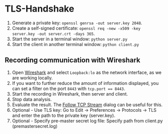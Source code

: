# TLS-Handshake

1. Generate a private key: `openssl genrsa -out server.key 2048`.
2. Create a self-signed certificate: `openssl req -new -x509 -key server.key -out server.crt -days 365`.
3. Start the server in a terminal window: `python server.py`
4. Start the client in another terminal window: `python client.py`

## Recording communication with Wireshark
1. Open [Wireshark](https://www.wireshark.org/) and select `Loopback:lo` as the network interface, as we are working locally.
2. If you want to further reduce the amount of information displayed, you can set a filter on the port `8443` with `tcp.port == 8443`.
3. Start the recording in Wireshark, then server and client.
4. Stop data analysis.
5. Evaluate the result. The [Follow TCP Stream](https://www.wireshark.org/docs/wsug_html_chunked/ChAdvFollowStreamSection.html) dialog can be useful for this.
7. Optional - Use TLS key: Go to Edit -> Preferences -> Protocols -> TLS and enter the path to the private key (server.key).
8. Optional - Specify pre-master secret log file: Specify path from client.py (premastersecret.log)